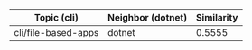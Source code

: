 | Topic (cli) | Neighbor (dotnet) | Similarity |
|-------------|-------------------|------------|
| cli/file-based-apps | dotnet | 0.5555 |
